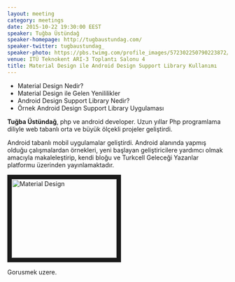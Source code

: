 ```yaml
---
layout: meeting
category: meetings
date: 2015-10-22 19:30:00 EEST
speaker: Tuğba Üstündağ
speaker-homepage: http://tugbaustundag.com/
speaker-twitter: tugbaustundag_
speaker-photo: https://pbs.twimg.com/profile_images/572302250790223872/AOMZOuB7.jpeg
venue: ITÜ Teknokent ARI-3 Toplantı Salonu 4
title: Material Design ile Android Design Support Library Kullanımı
---
```


* Material Design Nedir?
* Material Design ile Gelen Yenililikler
* Android Design Support Library Nedir?
* Örnek Android Design Support Library Uygulaması


**Tuğba Üstündağ**, php ve android developer.
Uzun yıllar Php programlama diliyle web tabanlı orta ve büyük ölçekli projeler geliştirdi. 

Android tabanlı mobil uygulamalar geliştirdi. Android alanında yapmış olduğu çalışmalardan örnekleri, yeni başlayan geliştiricilere yardımcı olmak amacıyla makaleleştirip, kendi bloğu ve Turkcell Geleceği Yazanlar platformu üzerinden yayınlamaktadır.

<a href="http://www.youtube.com/watch?feature=player_embedded&v=1F4bbNJWoSA
" target="_blank"><img src="http://img.youtube.com/vi/1F4bbNJWoSA/0.jpg" 
alt=" Material Design" width="240" height="180" border="10" /></a>


Gorusmek uzere.
